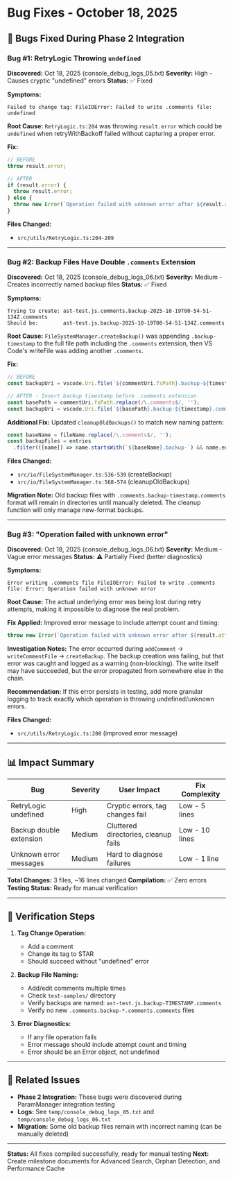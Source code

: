 # Bug Fixes - October 18, 2025

## 🐛 Bugs Fixed During Phase 2 Integration

### Bug #1: RetryLogic Throwing `undefined`
**Discovered:** Oct 18, 2025 (console_debug_logs_05.txt)
**Severity:** High - Causes cryptic "undefined" errors
**Status:** ✅ Fixed

**Symptoms:**
```
Failed to change tag: FileIOError: Failed to write .comments file: undefined
```

**Root Cause:**
`RetryLogic.ts:204` was throwing `result.error` which could be `undefined` when retryWithBackoff failed without capturing a proper error.

**Fix:**
```typescript
// BEFORE
throw result.error;

// AFTER
if (result.error) {
  throw result.error;
} else {
  throw new Error(`Operation failed with unknown error after ${result.attempts} attempts in ${result.totalTimeMs}ms`);
}
```

**Files Changed:**
- `src/utils/RetryLogic.ts:204-209`

---

### Bug #2: Backup Files Have Double `.comments` Extension
**Discovered:** Oct 18, 2025 (console_debug_logs_06.txt)
**Severity:** Medium - Creates incorrectly named backup files
**Status:** ✅ Fixed

**Symptoms:**
```
Trying to create: ast-test.js.comments.backup-2025-10-19T00-54-51-134Z.comments
Should be:        ast-test.js.backup-2025-10-19T00-54-51-134Z.comments
```

**Root Cause:**
`FileSystemManager.createBackup()` was appending `.backup-timestamp` to the full file path including the `.comments` extension, then VS Code's writeFile was adding another `.comments`.

**Fix:**
```typescript
// BEFORE
const backupUri = vscode.Uri.file(`${commentUri.fsPath}.backup-${timestamp}`);

// AFTER - Insert backup timestamp before .comments extension
const basePath = commentUri.fsPath.replace(/\.comments$/, '');
const backupUri = vscode.Uri.file(`${basePath}.backup-${timestamp}.comments`);
```

**Additional Fix:**
Updated `cleanupOldBackups()` to match new naming pattern:
```typescript
const baseName = fileName.replace(/\.comments$/, '');
const backupFiles = entries
  .filter(([name]) => name.startsWith(`${baseName}.backup-`) && name.endsWith('.comments'))
```

**Files Changed:**
- `src/io/FileSystemManager.ts:536-539` (createBackup)
- `src/io/FileSystemManager.ts:568-574` (cleanupOldBackups)

**Migration Note:**
Old backup files with `.comments.backup-timestamp.comments` format will remain in directories until manually deleted. The cleanup function will only manage new-format backups.

---

### Bug #3: "Operation failed with unknown error"
**Discovered:** Oct 18, 2025 (console_debug_logs_06.txt)
**Severity:** Medium - Vague error messages
**Status:** ⚠️ Partially Fixed (better diagnostics)

**Symptoms:**
```
Error writing .comments file FileIOError: Failed to write .comments file: Error: Operation failed with unknown error
```

**Root Cause:**
The actual underlying error was being lost during retry attempts, making it impossible to diagnose the real problem.

**Fix Applied:**
Improved error message to include attempt count and timing:
```typescript
throw new Error(`Operation failed with unknown error after ${result.attempts} attempts in ${result.totalTimeMs}ms`);
```

**Investigation Notes:**
The error occurred during `addComment` → `writeCommentFile` → `createBackup`. The backup creation was failing, but that error was caught and logged as a warning (non-blocking). The write itself may have succeeded, but the error propagated from somewhere else in the chain.

**Recommendation:**
If this error persists in testing, add more granular logging to track exactly which operation is throwing undefined/unknown errors.

**Files Changed:**
- `src/utils/RetryLogic.ts:208` (improved error message)

---

## 📊 Impact Summary

| Bug | Severity | User Impact | Fix Complexity |
|-----|----------|-------------|----------------|
| RetryLogic undefined | High | Cryptic errors, tag changes fail | Low - 5 lines |
| Backup double extension | Medium | Cluttered directories, cleanup fails | Low - 10 lines |
| Unknown error messages | Medium | Hard to diagnose failures | Low - 1 line |

**Total Changes:** 3 files, ~16 lines changed
**Compilation:** ✅ Zero errors
**Testing Status:** Ready for manual verification

---

## 🧪 Verification Steps

1. **Tag Change Operation:**
   - Add a comment
   - Change its tag to STAR
   - Should succeed without "undefined" error

2. **Backup File Naming:**
   - Add/edit comments multiple times
   - Check `test-samples/` directory
   - Verify backups are named: `ast-test.js.backup-TIMESTAMP.comments`
   - Verify no new `.comments.backup-*.comments.comments` files

3. **Error Diagnostics:**
   - If any file operation fails
   - Error message should include attempt count and timing
   - Error should be an Error object, not undefined

---

## 🔗 Related Issues

- **Phase 2 Integration:** These bugs were discovered during ParamManager integration testing
- **Logs:** See `temp/console_debug_logs_05.txt` and `temp/console_debug_logs_06.txt`
- **Migration:** Some old backup files remain with incorrect naming (can be manually deleted)

---

**Status:** All fixes compiled successfully, ready for manual testing
**Next:** Create milestone documents for Advanced Search, Orphan Detection, and Performance Cache
